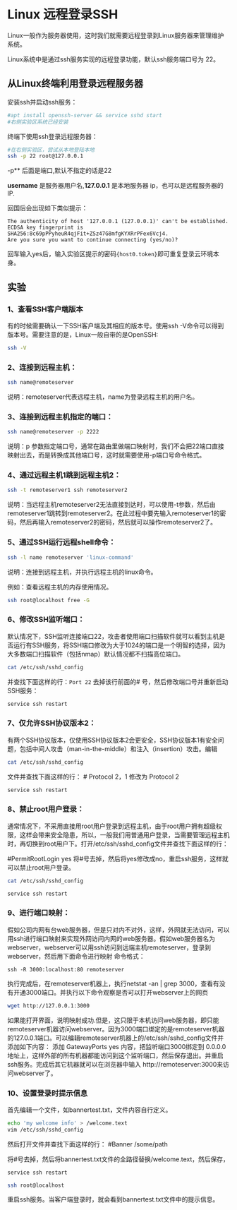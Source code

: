 # Linux 远程登录SSH

Linux一般作为服务器使用，这时我们就需要远程登录到Linux服务器来管理维护系统。

Linux系统中是通过ssh服务实现的远程登录功能，默认ssh服务端口号为 22。

## 从Linux终端利用登录远程服务器

安装ssh并启动ssh服务：

```bash
#apt install openssh-server && service sshd start
#右侧实验区系统已经安装
```

终端下使用ssh登录远程服务器：

```bash
#在右侧实验区，尝试从本地登陆本地
ssh -p 22 root@127.0.0.1
```

-p** 后面是端口,默认不指定的话是22

**username** 是服务器用户名,**127.0.0.1** 是本地服务器 ip，也可以是远程服务器的IP.

回国后会出现如下类似提示：

```reponse
The authenticity of host '127.0.0.1 (127.0.0.1)' can't be established.
ECDSA key fingerprint is SHA256:8c69pPPyheuR4qjFit+ZSz47G8mfgKYXRrPFex6Vcj4.
Are you sure you want to continue connecting (yes/no)? 
```

回车输入yes后，输入实验区提示的密码`{host0.token}`即可重复登录云环境本身。

## 实验

### 1、查看SSH客户端版本

有的时候需要确认一下SSH客户端及其相应的版本号。使用ssh -V命令可以得到版本号。需要注意的是，Linux一般自带的是OpenSSH:

```bash
ssh -V
```

### 2、连接到远程主机：

```bash
ssh name@remoteserver
```


说明：remoteserver代表远程主机，name为登录远程主机的用户名。

### 3、连接到远程主机指定的端口：

```bash
ssh name@remoteserver -p 2222
```


说明：p 参数指定端口号，通常在路由里做端口映射时，我们不会把22端口直接映射出去，而是转换成其他端口号，这时就需要使用-p端口号命令格式。

### 4、通过远程主机1跳到远程主机2：

```bash
ssh -t remoteserver1 ssh remoteserver2
```


说明：当远程主机remoteserver2无法直接到达时，可以使用-t参数，然后由remoteserver1跳转到remoteserver2。在此过程中要先输入remoteserver1的密码，然后再输入remoteserver2的密码，然后就可以操作remoteserver2了。

### 5、通过SSH运行远程shell命令：

```bash
ssh -l name remoteserver 'linux-command'
```

说明：连接到远程主机，并执行远程主机的linux命令。

例如：查看远程主机的内存使用情况。

```bash
ssh root@localhost free -G
```

### 6、修改SSH监听端口：

默认情况下，SSH监听连接端口22，攻击者使用端口扫描软件就可以看到主机是否运行有SSH服务，将SSH端口修改为大于1024的端口是一个明智的选择，因为大多数端口扫描软件（包括nmap）默认情况都不扫描高位端口。

```bash
cat /etc/ssh/sshd_config
```

并查找下面这样的行：`Port 22`
去掉该行前面的# 号，然后修改端口号并重新启动SSH服务：

```bash
service ssh restart
```

### 7、仅允许SSH协议版本2：

有两个SSH协议版本，仅使用SSH协议版本2会更安全，SSH协议版本1有安全问题，包括中间人攻击（man-in-the-middle）和注入（insertion）攻击。编辑

```bash
cat /etc/ssh/sshd_config
```

文件并查找下面这样的行：
\# Protocol 2，1
修改为
Protocol 2

```bash
service ssh restart
```

### 8、禁止root用户登录：

通常情况下，不采用直接用root用户登录到远程主机，由于root用户拥有超级权限，这样会带来安全隐患，所以，一般我们用普通用户登录，当需要管理远程主机时，再切换到root用户下。打开/etc/ssh/sshd_config文件并查找下面这样的行：

\#PermitRootLogin yes
将#号去掉，然后将yes修改成no，重启ssh服务，这样就可以禁止root用户登录。

```bash
cat /etc/ssh/sshd_config
```

```bash
service ssh restart
```

### 9、进行端口映射：

假如公司内网有台web服务器，但是只对内不对外，这样，外网就无法访问，可以用ssh进行端口映射来实现外网访问内网的web服务器。假如web服务器名为webserver，webserver可以用ssh访问到远端主机remoteserver，登录到webserver，然后用下面命令进行映射
命令格式：

```shell
ssh -R 3000:localhost:80 remoteserver
```

执行完成后，在remoteserver机器上，执行netstat -an | grep 3000，查看有没有开通3000端口。并执行以下命令观察是否可以打开webserver上的网页

```bash
wget http://127.0.0.1:3000
```

如果能打开界面，说明映射成功.但是，这只限于本机访问web服务器，即只能remoteserver机器访问webserver。因为3000端口绑定的是remoteserver机器的127.0.0.1端口。可以编辑remoteserver机器上的/etc/ssh/sshd_config文件并添加如下内容：
添加 GatewayPorts yes 内容，把监听端口3000绑定到 0.0.0.0 地址上，这样外部的所有机器都能访问到这个监听端口，然后保存退出。并重启ssh服务。完成后其它机器就可以在浏览器中输入 http://remoteserver:3000来访问webserver了。

### 10、设置登录时提示信息

首先编辑一个文件，如bannertest.txt，文件内容自行定义。

```bash
echo 'my welcome info' > /welcome.text
vim /etc/ssh/sshd_config
```

然后打开文件并查找下面这样的行：
\#Banner /some/path

将#号去掉，然后将bannertest.txt文件的全路径替换/welcome.text，然后保存，

```bash
service ssh restart
```

```bash
ssh root@localhost
```

重启ssh服务。当客户端登录时，就会看到bannertest.txt文件中的提示信息。